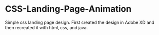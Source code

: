 # CSS-Landing-Page-Animation
Simple css landing page design. First created the design in Adobe XD and then recreated it with html, css, and java.
